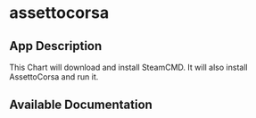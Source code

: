 # assettocorsa

## App Description

This Chart will download and install SteamCMD. It will also install AssettoCorsa and run it.

## Available Documentation

